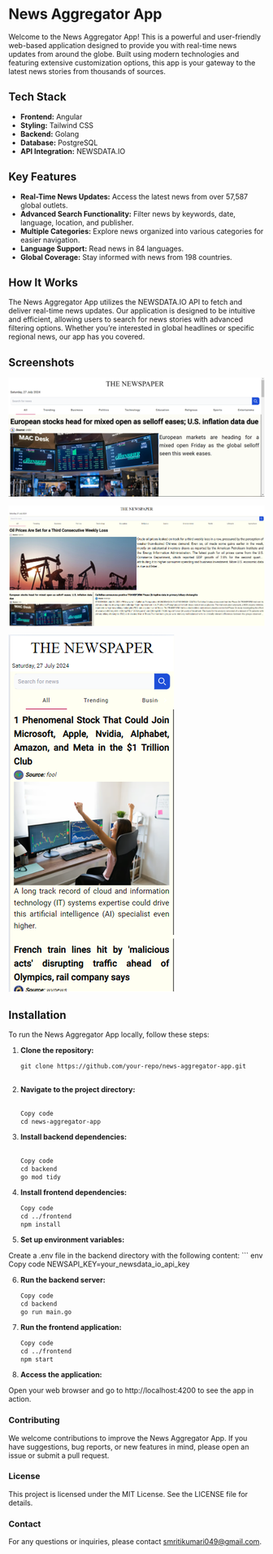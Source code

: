 # News Aggregator App

Welcome to the News Aggregator App! This is a powerful and user-friendly web-based application designed to provide you with real-time news updates from around the globe. Built using modern technologies and featuring extensive customization options, this app is your gateway to the latest news stories from thousands of sources.

## Tech Stack

- **Frontend:** Angular
- **Styling:** Tailwind CSS
- **Backend:** Golang
- **Database:** PostgreSQL
- **API Integration:** NEWSDATA.IO

## Key Features

- **Real-Time News Updates:** Access the latest news from over 57,587 global outlets.
- **Advanced Search Functionality:** Filter news by keywords, date, language, location, and publisher.
- **Multiple Categories:** Explore news organized into various categories for easier navigation.
- **Language Support:** Read news in 84 languages.
- **Global Coverage:** Stay informed with news from 198 countries.

## How It Works

The News Aggregator App utilizes the NEWSDATA.IO API to fetch and deliver real-time news updates. Our application is designed to be intuitive and efficient, allowing users to search for news stories with advanced filtering options. Whether you’re interested in global headlines or specific regional news, our app has you covered.

## Screenshots

![News Aggregator App Screenshot](frontend/src/assets/Project.png)

![Laptop View](frontend/src/assets/LaptopView.png)

![Mobile View](frontend/src/assets/mobileView.png)

## Installation

To run the News Aggregator App locally, follow these steps:

1. **Clone the repository:**

   ```
   git clone https://github.com/your-repo/news-aggregator-app.git


2. **Navigate to the project directory:**
    ```
    
    Copy code
    cd news-aggregator-app

3. **Install backend dependencies:**
    ```
    
    Copy code
    cd backend
    go mod tidy

4. **Install frontend dependencies:**
    ```
    Copy code
    cd ../frontend
    npm install

5. **Set up environment variables:**

Create a .env file in the backend directory with the following content:
    ```
    env
    Copy code
    NEWSAPI_KEY=your_newsdata_io_api_key

6. **Run the backend server:**
    ```   
    Copy code
    cd backend
    go run main.go

7. **Run the frontend application:**
    ``` 
    Copy code
    cd ../frontend
    npm start

8. **Access the application:**

Open your web browser and go to http://localhost:4200 to see the app in action.

### Contributing
We welcome contributions to improve the News Aggregator App. If you have suggestions, bug reports, or new features in mind, please open an issue or submit a pull request.

### License
This project is licensed under the MIT License. See the LICENSE file for details.

### Contact
For any questions or inquiries, please contact smritikumari049@gmail.com.